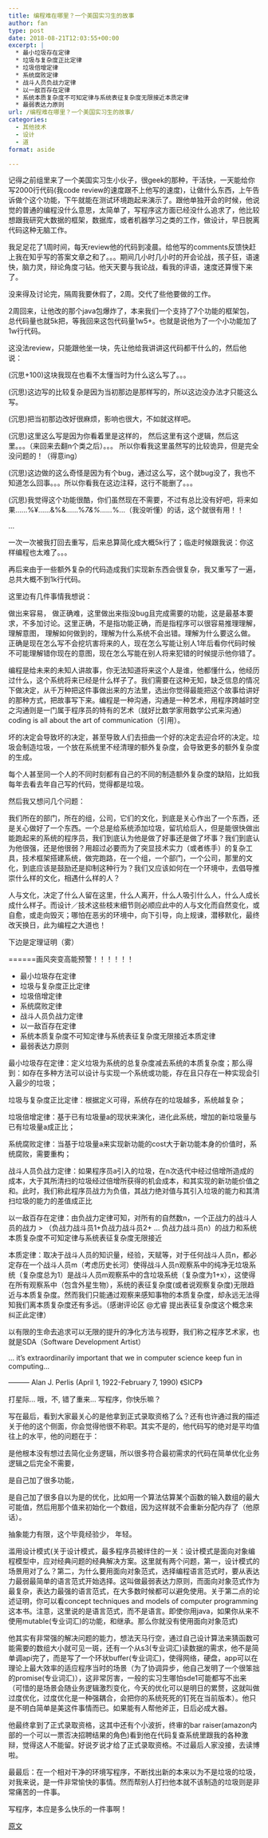```yaml
---
title: 编程难在哪里？一个美国实习生的故事
author: fan
type: post
date: 2018-08-21T12:03:55+00:00
excerpt: |
  * 最小垃圾存在定律
  * 垃圾与复杂度正比定律
  * 垃圾倍增定律
  * 系统腐败定律
  * 战斗人员负战力定律
  * 以一敌百存在定律
  * 系统本质复杂度不可知定律与系统表征复杂度无限接近本质定律
  * 最弱表达力原则
url: /编程难在哪里？一个美国实习生的故事/
categories:
  - 其他技术
  - 设计
  - 道
format: aside

---
```

记得之前组里来了一个美国实习生小伙子，很geek的那种，干活快，一天能给你写2000行代码(我code review的速度跟不上他写的速度)，让做什么东西，上午告诉做个这个功能，下午就能在测试环境跑起来演示了。跟他单独开会的时候，他说觉的普通的编程没什么意思，太简单了，写程序这方面已经没什么追求了，他比较想跟我研究大数据的框架，数据库，或者机器学习之类的工作，做设计，早日脱离代码这种无脑工作。
  
我足足花了1周时间，每天review他的代码到凌晨。给他写的comments反馈快赶上我在知乎写的答案文章之和了。。。期间几小时几小时的开会论战，孩子狂，语速快，脑力灵，辩论角度刁钻。他天天要与我论战，看我的评语，速度还算慢下来了。
  
没来得及讨论完，隔周我要休假了，2周。交代了些他要做的工作。
  
2周回来，让他改的那个java包爆炸了，本来我们一个支持了7个功能的框架包，总代码量也就5k把，等我回来这包代码量1w5+。也就是说他为了一个小功能加了1w行代码。
  
这没法review，只能跟他坐一块，先让他给我讲讲这代码都干什么的，然后他说：
  
(沉思+100)这块我现在也看不太懂当时为什么这么写了。。。
  
(沉思)这边写的比较复杂是因为当初那边是那样写的，所以这边没办法才只能这么写。
  
(沉思)把当初那边改好很麻烦，影响也很大，不如就这样吧。
  
(沉思)这里这么写是因为你看着里是这样的， 然后这里有这个逻辑，然后这里。。。（来回来去翻n个类之后）。。。 所以你看我这里虽然写的比较诡异，但是完全没问题的！（得意ing）
  
(沉思)这边做的这么奇怪是因为有个bug，通过这么写，这个就bug没了，我也不知道怎么回事。。。所以你看我在这边注释，这行不能删了。。。
  
(沉思)我觉得这个功能很酷，你们虽然现在不需要，不过有总比没有好吧，将来如果……%¥……&%&……%_7&%……_%…（我没听懂）的话，这个就很有用！！
  
…
  
一次一次被我打回去重写，后来总算简化成大概5k行了；临走时候跟我说：你这样编程也太难了。。。
  
再后来由于一些额外复杂的代码造成我们实现新东西会很复杂，我又重写了一遍，总共大概不到1k行代码。
  
这里边有几件事情我想说：
  
做出来容易， 做正确难，这里做出来指没bug且完成需要的功能，这是最基本要求，不多加讨论。这里正确，不是指功能正确，而是指程序可以很容易推理理解，理解意图， 理解如何做到的，理解为什么系统不会出错。理解为什么要这么做。正确是现在怎么写不会挖坑害将来的人，现在怎么写能让别人1年后看你代码时候不可能理解错你现在的意图，现在怎么写能在别人将来犯错的时候提示他你错了。
  
编程是给未来的未知人讲故事，你无法知道将来这个人是谁，他都懂什么，他经历过什么，这个系统将来已经是什么样子了。我们需要在这种无知，缺乏信息的情况下做决定，从千万种把这件事做出来的方法里，选出你觉得最能把这个故事给讲好的那种方式，把故事写下来。编程是一种沟通，沟通是一种艺术，用程序跨越时空之沟通则是一门属于程序员的特有的艺术（就好比数学家用数学公式来沟通） coding is all about the art of communication（引用）。
  
坏的决定会导致坏的决定，甚至导致人们去扭曲一个好的决定去迎合坏的决定。垃圾会制造垃圾，一个放在系统里不经清理的额外复杂度，会导致更多的额外复杂度的生成。
  
每个人甚至同一个人的不同时刻都有自己的不同的制造额外复杂度的缺陷，比如我每年去看去年自己写的代码，觉得都是垃圾。
  
然后我又想问几个问题：
  
我们所在的部门，所在的组，公司，它们的文化，到底是关心作出了一个东西，还是关心做好了一个东西。一个总是给系统添加垃圾，留坑给后人，但是能很快做出能跑起来的系统的程序员，我们到底认为他是做了好事还是做了坏事？我们到底认为他很强，还是他很弱？用超过必要而为了突显技术实力（或者练手）的复杂工具，技术框架搭建系统，做完跑路，在一个组，一个部门，一个公司，那里的文化，到底应该是鼓励还是抑制这种行为？我们又应该如何在一个环境中，去倡导推崇什么样的文化，相遇什么样的人？
  
人与文化，决定了什么人留在这里，什么人离开，什么人吸引什么人，什么人成长成什么样子。而设计／技术这些枝末细节则必顺应此中的人与文化而自然变化，或自愈，或走向毁灭；哪怕在恶劣的环境中，向下引导，向上规谏，潜移默化，最终改天换日，此为编程之大道也！
  
下边是定理证明（雾）
  
======画风突变高能预警！！！！！！

  * 最小垃圾存在定律
  * 垃圾与复杂度正比定律
  * 垃圾倍增定律
  * 系统腐败定律
  * 战斗人员负战力定律
  * 以一敌百存在定律
  * 系统本质复杂度不可知定律与系统表征复杂度无限接近本质定律
  * 最弱表达力原则

最小垃圾存在定律：定义垃圾为系统的总复杂度减去系统的本质复杂度；那么得到：如存在多种方法可以设计与实现一个系统或功能，存在且只存在一种实现会引入最少的垃圾；
  
垃圾与复杂度正比定律：根据定义可得，系统存在的垃圾越多，系统越复杂；
  
垃圾倍增定律：基于已有垃圾量a的现状来演化，进化此系统，增加的新垃圾量与已有垃圾量a成正比；
  
系统腐败定律：当基于垃圾量a来实现新功能的cost大于新功能本身的价值时，系统腐败，需要重构；
  
战斗人员负战力定律：如果程序员a引入的垃圾，在n次迭代中经过倍增所造成的成本，大于其所清扫的垃圾经过倍增所获得的机会成本，和其实现的新功能价值之和。此时，我们称此程序员战力为负值，其战力绝对值与其引入垃圾的能力和其清扫垃圾的能力的差值成正比
  
以一敌百存在定律：由负战力定律可知，对所有的自然数n，一个正战力的战斗人员的战力 > （负战力战斗员1+负战力战斗员2+ … 负战力战斗员n）的战力和系统本质复杂度不可知定律与系统表征复杂度无限接近
  
本质定律：取决于战斗人员的知识量，经验，天赋等，对于任何战斗人员n，都必定存在一个战斗人员m（考虑历史长河）使得战斗人员n观察系中的纯净无垃圾系统（复杂度总为1）是战斗人员m观察系中的含垃圾系统（复杂度为1+x），这使得在所有观察系中（包含外星生物），系统的表征复杂度(或者说观察复杂度)无限趋近与本质复杂度。然而我们只能通过观察来感知事物的本质复杂度，却永远无法得知我们离本质复杂度还有多远。（感谢评论区 @尤睿 提出表征复杂度这个概念来纠正此定律）
  
以有限的生命去追求可以无限的提升的净化方法与视野，我们称之程序艺术家，也就是SDA（Software Development Artist）
  
… it’s extraordinarily important that we in computer science keep fun in computing…
  
——— Alan J. Perlis (April 1, 1922-February 7, 1990) 《SICP》
  
打星际… 哦，不, 错了重来… 写程序，你快乐嘛？
  
写在最后，看到大家最关心的是他拿到正式录取资格了么？还有也许通过我的描述关于他的这个侧面，你会觉得他很不称职。其实不是的，他代码写的绝对是平均值往上的水平，他的问题在于：
  
是他根本没有想过去简化业务逻辑，所以很多符合最初需求的代码在简单优化业务逻辑之后完全不需要，
  
是自己加了很多功能，
  
是自己加了很多自以为是的优化，比如用一个算法估算某个函数的输入数组的最大可能值，然后用那个值来初始化一个数组，因为这样就不会重新分配内存了（他原话）。
  
抽象能力有限，这个毕竟经验少， 年轻。
  
滥用设计模式(关于设计模式，最多程序员被绊住的一关：设计模式是面向对象编程模型中，应对经典问题的经典解决方案。这里就有两个问题，第一，设计模式的场景用对了么？第二，为什么要用面向对象范式，选择编程语言范式时，要从表达力最弱最简单的语言范式开始选择。这叫做最弱表达力原则，而面向对象范式作为最复杂，表达力最强的语言范式，在大多数时候都可以避免使用。关于第二点的论述证明，你可以看concept techniques and models of computer programming这本书。注意，这里说的是语言范式，而不是语言。即使你用java，如果你从来不使用mutable(专业词汇)的功能，和继承。那么你就没有使用面向对象范式)
  
他其实有非常强的解决问题的能力，想法天马行空，通过自己设计算法来猜函数可能需要的数组大小就可见一斑，还有一个从s3(专业词汇)读数据的需求，他不是简单调api完了，而是写了一个环状buffer(专业词汇)，使得网络，硬盘，app可以在理论上最大效率的适应程序当时的场景（为了协调异步，他自己发明了一个很笨拙的promise(专业词汇)），这非常厉害，一般的实习生哪怕sde1可能都写不出来（可惜的是场景会随业务逻辑激烈变化，今天的优化可以是明日的累赘，这就叫做过度优化，过度优化是一种强耦合，会把你的系统死死的钉死在当前版本）。他只是不明白简单是美这件事情而已。如果能有人帮他斧正，日后必成大器。
  
他最终拿到了正式录取资格，这其中还有个小波折，终审的bar raiser(amazon内部的一个可以一票否决招聘结果的角色)看到他在代码复查系统里跟我的各种激辩，觉得这人不能留。好说歹说才给了正式录取资格。不过最后人家没接，去读博啦。
  
最最后：在一个相对干净的环境写程序，不断找出新的本来以为不是垃圾的垃圾，对我来说，是一件非常愉快的事情。然而帮别人打扫他本就不该制造的垃圾则是非常痛苦的一件事。
  
写程序，本应是多么快乐的一件事啊！
  
[原文][1]

 [1]: url:https://1024ss.com/r/7663